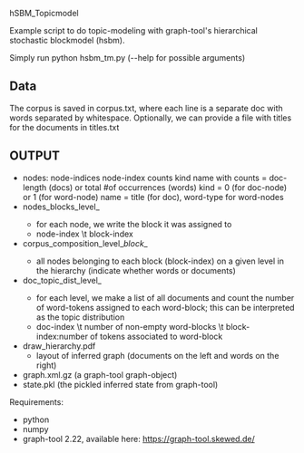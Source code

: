 hSBM_Topicmodel

Example script to do topic-modeling with graph-tool's hierarchical stochastic blockmodel (hsbm).

Simply run 
python hsbm_tm.py
(--help for possible arguments)

## Data

The corpus is saved in corpus.txt, where each line is a separate doc with words separated by whitespace.
Optionally, we can provide a file with titles for the documents in titles.txt

## OUTPUT

- nodes: node-indices
node-index 	counts	kind	name
with counts = doc-length (docs) or total #of occurrences (words)
kind = 0 (for doc-node) or 1 (for word-node)
name = title (for doc), word-type for word-nodes
- nodes_blocks_level_<level>
	- for each node, we write the block it was assigned to
	- node-index \t block-index
- corpus_composition_level_<level>_block_<block>_<kind>
	- all nodes belonging to each block (block-index) on a given level in the hierarchy (indicate whether words or documents)
- doc_topic_dist_level_<level>
	- for each level, we make a list of all documents and count the number of word-tokens assigned to each word-block; this can be interpreted as the topic distribution
	- doc-index \t number of non-empty word-blocks \t block-index:number of tokens associated to word-block
- draw_hierarchy.pdf
	- layout of inferred graph (documents on the left and words on the right)
- graph.xml.gz (a graph-tool graph-object)
- state.pkl (the pickled inferred state from graph-tool)



Requirements:
- python
- numpy
- graph-tool 2.22, available here: https://graph-tool.skewed.de/


